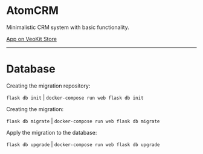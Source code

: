 # AtomCRM

Minimalistic CRM system with basic functionality.

[App on VeoKit Store](https://veokit.com/store/1-veokit-team/1-atomcrm)

---

# Database

Creating the migration repository: 

`flask db init` | `docker-compose run web flask db init`

Creating the migration:

`flask db migrate` | `docker-compose run web flask db migrate`

Apply the migration to the database:

`flask db upgrade` | `docker-compose run web flask db upgrade`
